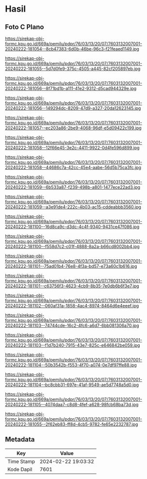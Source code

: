 # Hasil

## Foto C Plano

https://sirekap-obj-formc.kpu.go.id/669a/pemilu/pdpr/76/03/13/20/07/7603132007001-20240222-181054--8cb47383-6d0b-46be-96c3-f21feaed1149.jpg

https://sirekap-obj-formc.kpu.go.id/669a/pemilu/pdpr/76/03/13/20/07/7603132007001-20240222-181055--5d7d0fe9-375c-4505-a445-82cf205897eb.jpg

https://sirekap-obj-formc.kpu.go.id/669a/pemilu/pdpr/76/03/13/20/07/7603132007001-20240222-181056--8f71bd1b-a111-41e2-9312-d5cad944329e.jpg

https://sirekap-obj-formc.kpu.go.id/669a/pemilu/pdpr/76/03/13/20/07/7603132007001-20240222-181056--149294dc-8209-47d9-a327-20da12623145.jpg

https://sirekap-obj-formc.kpu.go.id/669a/pemilu/pdpr/76/03/13/20/07/7603132007001-20240222-181057--ec203a86-2be9-4068-96df-e5d09422c199.jpg

https://sirekap-obj-formc.kpu.go.id/669a/pemilu/pdpr/76/03/13/20/07/7603132007001-20240222-181058--12f66e45-3e2c-4411-9922-0d4fe596d899.jpg

https://sirekap-obj-formc.kpu.go.id/669a/pemilu/pdpr/76/03/13/20/07/7603132007001-20240222-181058--44686c7a-42cc-45e4-aabe-56d5b75ca3fc.jpg

https://sirekap-obj-formc.kpu.go.id/669a/pemilu/pdpr/76/03/13/20/07/7603132007001-20240222-181059--6b533a87-f239-498b-a801-1477ece22ad3.jpg

https://sirekap-obj-formc.kpu.go.id/669a/pemilu/pdpr/76/03/13/20/07/7603132007001-20240222-181059--a3e91de4-222c-4b03-ac15-cddeabbb3560.jpg

https://sirekap-obj-formc.kpu.go.id/669a/pemilu/pdpr/76/03/13/20/07/7603132007001-20240222-181100--16d8ca9c-d3dc-4c4f-9340-9431ce47f086.jpg

https://sirekap-obj-formc.kpu.go.id/669a/pemilu/pdpr/76/03/13/20/07/7603132007001-20240222-181100--f558d7c2-c01f-4888-8a2a-b66cd8002bb4.jpg

https://sirekap-obj-formc.kpu.go.id/669a/pemilu/pdpr/76/03/13/20/07/7603132007001-20240222-181101--75ad01b4-76e8-4f3a-bd57-e73a60c1b616.jpg

https://sirekap-obj-formc.kpu.go.id/669a/pemilu/pdpr/76/03/13/20/07/7603132007001-20240222-181101--c63756f3-4623-4cb9-8b35-7e0db6b6f3e7.jpg

https://sirekap-obj-formc.kpu.go.id/669a/pemilu/pdpr/76/03/13/20/07/7603132007001-20240222-181102--060af31a-1858-4ac4-8974-8464d6e4eeef.jpg

https://sirekap-obj-formc.kpu.go.id/669a/pemilu/pdpr/76/03/13/20/07/7603132007001-20240222-181103--74744cde-16c2-4fc6-a6d7-6bb081306a70.jpg

https://sirekap-obj-formc.kpu.go.id/669a/pemilu/pdpr/76/03/13/20/07/7603132007001-20240222-181103--f1d7b240-7915-43e7-825c-e646842be059.jpg

https://sirekap-obj-formc.kpu.go.id/669a/pemilu/pdpr/76/03/13/20/07/7603132007001-20240222-181104--50b3542b-f553-4f70-a074-0e7df97ffe88.jpg

https://sirekap-obj-formc.kpu.go.id/669a/pemilu/pdpr/76/03/13/20/07/7603132007001-20240222-181104--bc8cbb31-697e-41af-9549-ae5d7748a5d0.jpg

https://sirekap-obj-formc.kpu.go.id/669a/pemilu/pdpr/76/03/13/20/07/7603132007001-20240222-181105--4074daa7-c8d8-4fef-a628-98fcb68ba73d.jpg

https://sirekap-obj-formc.kpu.go.id/669a/pemilu/pdpr/76/03/13/20/07/7603132007001-20240222-181055--2f62eb83-ff8d-4cb5-9782-fe65e2232787.jpg


## Metadata

| Key        | Value               |
| ---------- | ------------------- |
| Time Stamp | 2024-02-22 19:03:32 |
| Kode Dapil | 7601                |



